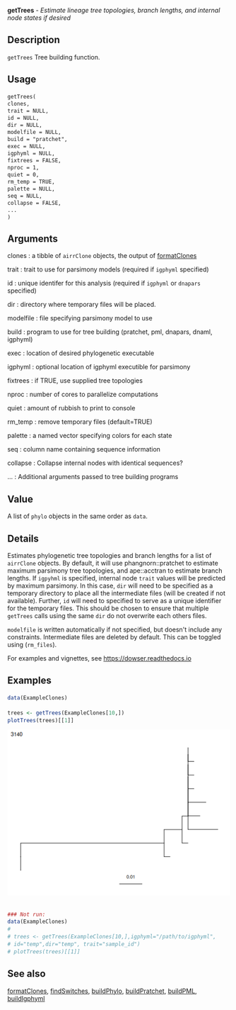 **getTrees** - *Estimate lineage tree topologies, branch lengths,
and internal node states if desired*

Description
--------------------

`getTrees` Tree building function.


Usage
--------------------
```
getTrees(
clones,
trait = NULL,
id = NULL,
dir = NULL,
modelfile = NULL,
build = "pratchet",
exec = NULL,
igphyml = NULL,
fixtrees = FALSE,
nproc = 1,
quiet = 0,
rm_temp = TRUE,
palette = NULL,
seq = NULL,
collapse = FALSE,
...
)
```

Arguments
-------------------

clones
:   a tibble of `airrClone` objects, the output of 
[formatClones](formatClones.md)

trait
:   trait to use for parsimony models (required if 
`igphyml` specified)

id
:   unique identifer for this analysis (required if 
`igphyml` or `dnapars` specified)

dir
:   directory where temporary files will be placed.

modelfile
:   file specifying parsimony model to use

build
:   program to use for tree building (pratchet, pml, 
dnapars, dnaml, igphyml)

exec
:   location of desired phylogenetic executable

igphyml
:   optional location of igphyml executible for parsimony

fixtrees
:   if TRUE, use supplied tree topologies

nproc
:   number of cores to parallelize computations

quiet
:   amount of rubbish to print to console

rm_temp
:   remove temporary files (default=TRUE)

palette
:   a named vector specifying colors for each state

seq
:   column name containing sequence information

collapse
:   Collapse internal nodes with identical sequences?

...
:   Additional arguments passed to tree building programs




Value
-------------------

A list of `phylo` objects in the same order as `data`.


Details
-------------------

Estimates phylogenetic tree topologies and branch lengths for a list of 
`airrClone` objects. By default, it will use phangnorn::pratchet to 
estimate maximum parsimony tree topologies, and ape::acctran to estimate 
branch lengths. If `igpyhml` is specified, internal node `trait` 
values will be predicted by maximum parsimony. In this case, `dir` will 
need to be specified as a temporary directory to place all the intermediate 
files (will be created if not available). Further, `id` will need to 
specified to serve as a unique identifier for the temporary files. This 
should be chosen to ensure that multiple `getTrees` calls using the same
`dir` do not overwrite each others files. 

`modelfile` is written automatically if not specified, but doesn't 
include any constraints. Intermediate files are deleted by default. This can
be toggled using (`rm_files`).

For examples and vignettes, see https://dowser.readthedocs.io



Examples
-------------------

```R
data(ExampleClones)

trees <- getTrees(ExampleClones[10,])
plotTrees(trees)[[1]]

```

![2](getTrees-2.png)

```R

### Not run:
data(ExampleClones)
# 
# trees <- getTrees(ExampleClones[10,],igphyml="/path/to/igphyml",
# id="temp",dir="temp", trait="sample_id")
# plotTrees(trees)[[1]]
```



See also
-------------------

[formatClones](formatClones.md), [findSwitches](findSwitches.md), [buildPhylo](buildPhylo.md),
[buildPratchet](buildPratchet.md), [buildPML](buildPML.md), [buildIgphyml](buildIgphyml.md)






